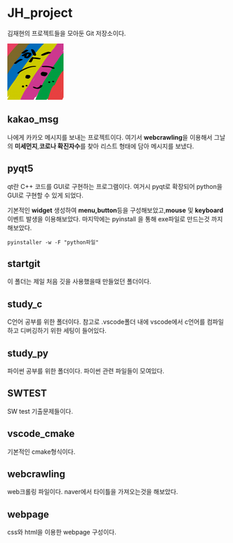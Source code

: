 # JH_project
김재현의 프로젝트들을 모아둔 Git 저장소이다.

<img src="./pyqt5/rainbowface.jpg" width="128px" height="128px" title="HI!" alt="rainbowface"></img><br/>

## kakao_msg
나에게 카카오 메시지를 보내는 프로젝트이다.
여기서 **webcrawling**을 이용해서 그날의 **미세먼지**,**코로나 확진자수**를 찾아 리스트 형태에 담아 메시지를 보냈다.
## pyqt5
qt란 C++ 코드를 GUI로 구현하는 프로그램이다.
여거시 pyqt로 확장되어 python을 GUI로 구현할 수 있게 되었다.

기본적인 **widget** 생성하여 **menu,button**등을 구성해보았고,**mouse** 및 **keyboard** 이벤트 발생을 이용해보았다.
마지막에는 pyinstall 을 통해 exe파일로 만드는것 까지 해보았다.
```
pyinstaller -w -F "python파일"
```
## startgit
이 폴더는 제일 처음 깃을 사용했을때 만들었던 폴더이다.

## study_c
C언어 공부를 위한 폴더이다. 참고로 .vscode폴더 내에 vscode에서 c언어를 컴파일하고 디버깅하기 위한 세팅이 들어있다.
## study_py
파이썬 공부를 위한 폴더이다. 파이썬 관련 파일들이 모여있다.

## SWTEST
SW test 기출문제들이다. 

## vscode_cmake
기본적인 cmake형식이다.

## webcrawling
web크롤링 파일이다. 
naver에서 타이틀을 가져오는것을 해보았다.

## webpage
css와 html을 이용한 webpage 구성이다.